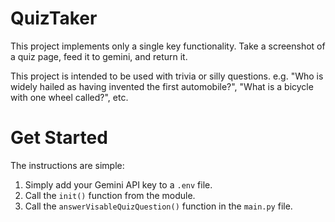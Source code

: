 # QuizTaker

This project implements only a single key functionality. Take a screenshot of a quiz page, feed it to gemini, and return it.

This project is intended to be used with trivia or silly questions. e.g. "Who is widely hailed as having invented the first automobile?", "What is a bicycle with one wheel called?", etc.


# Get Started
The instructions are simple:
1. Simply add your Gemini API key to a `.env` file.
2. Call the `init()` function from the module.
2. Call the `answerVisableQuizQuestion()` function in the `main.py` file.
